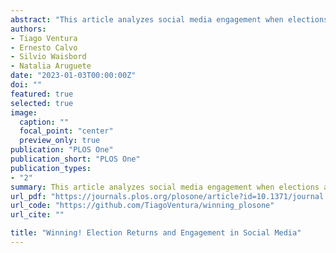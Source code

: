 ```yaml
---
abstract: "This article analyzes social media engagement when elections are adjudicated to one of the contending parties. We extend existing models of political dialogue to explain differences in social media engagement (i.e. time-to-retweet) when users support the winner or losers of an election. We show that users who support the winning candidate are more engaged and have a lower time-to-retweet. We also show heterogeneity in Twitter engagement conditional on the number of followers, with accounts with more followers being less sensitive to the election result. We measure the effect of electoral adjudication using a regression discontinuity design, with estimates by winning or losing status, and for accounts with many followers (high authority) or with few followers (low authority). Analyses use Twitter data collected in Argentina (2019), Brazil (2018), the United Kingdom (2019), and the United States (2016). "
authors:
- Tiago Ventura
- Ernesto Calvo
- Silvio Waisbord
- Natalia Aruguete
date: "2023-01-03T00:00:00Z"
doi: ""
featured: true
selected: true
image:
  caption: ""
  focal_point: "center"
  preview_only: true
publication: "PLOS One"
publication_short: "PLOS One"
publication_types:
- "2"
summary: This article analyzes social media engagement when elections are adjudicated to one of the contending parties. We extend existing models of political dialogue to explain differences in social media engagement (i.e. time-to-retweet) when users support the winner or losers of an election.
url_pdf: "https://journals.plos.org/plosone/article?id=10.1371/journal.pone.0281475"
url_code: "https://github.com/TiagoVentura/winning_plosone"
url_cite: ""

title: "Winning! Election Returns and Engagement in Social Media"
---
```


